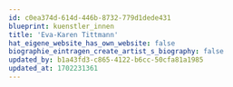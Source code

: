 ```yaml
---
id: c0ea374d-614d-446b-8732-779d1dede431
blueprint: kuenstler_innen
title: 'Eva-Karen Tittmann'
hat_eigene_website_has_own_website: false
biographie_eintragen_create_artist_s_biography: false
updated_by: b1a43fd3-c865-4122-b6cc-50cfa81a1985
updated_at: 1702231361
---
```

